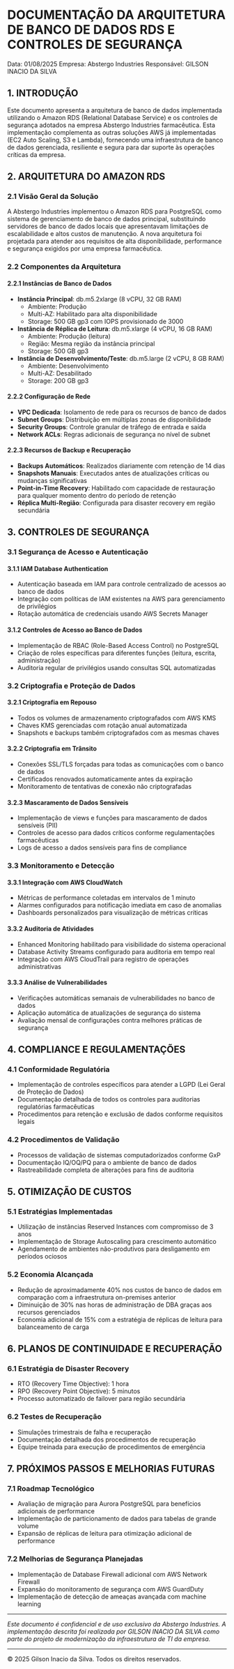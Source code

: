 # DOCUMENTAÇÃO DA ARQUITETURA DE BANCO DE DADOS RDS E CONTROLES DE SEGURANÇA

Data: 01/08/2025
 Empresa: Abstergo Industries
 Responsável: GILSON INACIO DA SILVA

## 1. INTRODUÇÃO

Este documento apresenta a arquitetura de banco de dados implementada utilizando o Amazon RDS (Relational Database Service) e os controles de segurança adotados na empresa Abstergo Industries farmacêutica. Esta implementação complementa as outras soluções AWS já implementadas (EC2 Auto Scaling, S3 e Lambda), fornecendo uma infraestrutura de banco de dados gerenciada, resiliente e segura para dar suporte às operações críticas da empresa.

## 2. ARQUITETURA DO AMAZON RDS

### 2.1 Visão Geral da Solução

A Abstergo Industries implementou o Amazon RDS para PostgreSQL como sistema de gerenciamento de banco de dados principal, substituindo servidores de banco de dados locais que apresentavam limitações de escalabilidade e altos custos de manutenção. A nova arquitetura foi projetada para atender aos requisitos de alta disponibilidade, performance e segurança exigidos por uma empresa farmacêutica.

### 2.2 Componentes da Arquitetura

#### 2.2.1 Instâncias de Banco de Dados

- **Instância Principal**: db.m5.2xlarge (8 vCPU, 32 GB RAM)
  - Ambiente: Produção
  - Multi-AZ: Habilitado para alta disponibilidade
  - Storage: 500 GB gp3 com IOPS provisionado de 3000
- **Instância de Réplica de Leitura**: db.m5.xlarge (4 vCPU, 16 GB RAM)
  - Ambiente: Produção (leitura)
  - Região: Mesma região da instância principal
  - Storage: 500 GB gp3
- **Instância de Desenvolvimento/Teste**: db.m5.large (2 vCPU, 8 GB RAM)
  - Ambiente: Desenvolvimento
  - Multi-AZ: Desabilitado
  - Storage: 200 GB gp3

#### 2.2.2 Configuração de Rede

- **VPC Dedicada**: Isolamento de rede para os recursos de banco de dados
- **Subnet Groups**: Distribuição em múltiplas zonas de disponibilidade
- **Security Groups**: Controle granular de tráfego de entrada e saída
- **Network ACLs**: Regras adicionais de segurança no nível de subnet

#### 2.2.3 Recursos de Backup e Recuperação

- **Backups Automáticos**: Realizados diariamente com retenção de 14 dias
- **Snapshots Manuais**: Executados antes de atualizações críticas ou mudanças significativas
- **Point-in-Time Recovery**: Habilitado com capacidade de restauração para qualquer momento dentro do período de retenção
- **Réplica Multi-Região**: Configurada para disaster recovery em região secundária

## 3. CONTROLES DE SEGURANÇA

### 3.1 Segurança de Acesso e Autenticação

#### 3.1.1 IAM Database Authentication

- Autenticação baseada em IAM para controle centralizado de acessos ao banco de dados
- Integração com políticas de IAM existentes na AWS para gerenciamento de privilégios
- Rotação automática de credenciais usando AWS Secrets Manager

#### 3.1.2 Controles de Acesso ao Banco de Dados

- Implementação de RBAC (Role-Based Access Control) no PostgreSQL
- Criação de roles específicas para diferentes funções (leitura, escrita, administração)
- Auditoria regular de privilégios usando consultas SQL automatizadas

### 3.2 Criptografia e Proteção de Dados

#### 3.2.1 Criptografia em Repouso

- Todos os volumes de armazenamento criptografados com AWS KMS
- Chaves KMS gerenciadas com rotação anual automatizada
- Snapshots e backups também criptografados com as mesmas chaves

#### 3.2.2 Criptografia em Trânsito

- Conexões SSL/TLS forçadas para todas as comunicações com o banco de dados
- Certificados renovados automaticamente antes da expiração
- Monitoramento de tentativas de conexão não criptografadas

#### 3.2.3 Mascaramento de Dados Sensíveis

- Implementação de views e funções para mascaramento de dados sensíveis (PII)
- Controles de acesso para dados críticos conforme regulamentações farmacêuticas
- Logs de acesso a dados sensíveis para fins de compliance

### 3.3 Monitoramento e Detecção

#### 3.3.1 Integração com AWS CloudWatch

- Métricas de performance coletadas em intervalos de 1 minuto
- Alarmes configurados para notificação imediata em caso de anomalias
- Dashboards personalizados para visualização de métricas críticas

#### 3.3.2 Auditoria de Atividades

- Enhanced Monitoring habilitado para visibilidade do sistema operacional
- Database Activity Streams configurado para auditoria em tempo real
- Integração com AWS CloudTrail para registro de operações administrativas

#### 3.3.3 Análise de Vulnerabilidades

- Verificações automáticas semanais de vulnerabilidades no banco de dados
- Aplicação automática de atualizações de segurança do sistema
- Avaliação mensal de configurações contra melhores práticas de segurança

## 4. COMPLIANCE E REGULAMENTAÇÕES

### 4.1 Conformidade Regulatória

- Implementação de controles específicos para atender a LGPD (Lei Geral de Proteção de Dados)
- Documentação detalhada de todos os controles para auditorias regulatórias farmacêuticas
- Procedimentos para retenção e exclusão de dados conforme requisitos legais

### 4.2 Procedimentos de Validação

- Processos de validação de sistemas computadorizados conforme GxP
- Documentação IQ/OQ/PQ para o ambiente de banco de dados
- Rastreabilidade completa de alterações para fins de auditoria

## 5. OTIMIZAÇÃO DE CUSTOS

### 5.1 Estratégias Implementadas

- Utilização de instâncias Reserved Instances com compromisso de 3 anos
- Implementação de Storage Autoscaling para crescimento automático
- Agendamento de ambientes não-produtivos para desligamento em períodos ociosos

### 5.2 Economia Alcançada

- Redução de aproximadamente 40% nos custos de banco de dados em comparação com a infraestrutura on-premises anterior
- Diminuição de 30% nas horas de administração de DBA graças aos recursos gerenciados
- Economia adicional de 15% com a estratégia de réplicas de leitura para balanceamento de carga

## 6. PLANOS DE CONTINUIDADE E RECUPERAÇÃO

### 6.1 Estratégia de Disaster Recovery

- RTO (Recovery Time Objective): 1 hora
- RPO (Recovery Point Objective): 5 minutos
- Processo automatizado de failover para região secundária

### 6.2 Testes de Recuperação

- Simulações trimestrais de falha e recuperação
- Documentação detalhada dos procedimentos de recuperação
- Equipe treinada para execução de procedimentos de emergência

## 7. PRÓXIMOS PASSOS E MELHORIAS FUTURAS

### 7.1 Roadmap Tecnológico

- Avaliação de migração para Aurora PostgreSQL para benefícios adicionais de performance
- Implementação de particionamento de dados para tabelas de grande volume
- Expansão de réplicas de leitura para otimização adicional de performance

### 7.2 Melhorias de Segurança Planejadas

- Implementação de Database Firewall adicional com AWS Network Firewall
- Expansão do monitoramento de segurança com AWS GuardDuty
- Implementação de detecção de ameaças avançada com machine learning

---

*Este documento é confidencial e de uso exclusivo da Abstergo Industries. A implementação descrita foi realizada por GILSON INACIO DA SILVA como parte do projeto de modernização da infraestrutura de TI da empresa.*

---

© 2025 Gilson Inacio da Silva. Todos os direitos reservados.